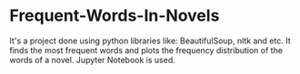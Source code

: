 # Frequent-Words-In-Novels
It's a project done using python libraries like: BeautifulSoup, nltk and etc.
It finds the most frequent words and plots the frequency distribution of the words of a novel.
Jupyter Notebook is used.
